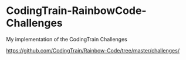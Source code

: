 # CodingTrain-RainbowCode-Challenges
My implementation of the CodingTrain Challenges


https://github.com/CodingTrain/Rainbow-Code/tree/master/challenges/